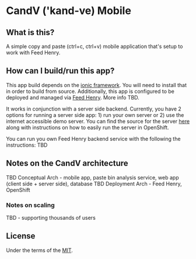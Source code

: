 # CandV ('kand-ve) Mobile
## What is this?
A simple copy and paste (ctrl+c, ctrl+v) mobile application that's setup to work with Feed Henry.

## How can I build/run this app?
This app build depends on the [ionic framework][3].  You will need to install that in order to build from source.  Additionally, this app is configured to be deployed and managed via [Feed Henry][4].  More info TBD.

It works in conjunction with a server side backend.  Currently, you have 2 options for running a server side app: 1) run your own server or 2) use the internet accessible demo server.  You can find the source for the server [here][2] along with instructions on how to easily run the server in OpenShift.

You can run you own Feed Henry backend service with the  following the instructions:
TBD

## Notes on the CandV architecture
TBD Conceptual Arch - mobile app, paste bin analysis service, web app (client side + server side), database
TBD Deployment Arch - Feed Henry, OpenShift

### Notes on scaling
TBD - supporting thousands of users

## License
Under the terms of the [MIT][1].

[1]: https://opensource.org/licenses/MIT
[2]: https://github.com/dudash/candv/
[3]: https://ionicframework.com
[4]: http://www.feedhenry.com/

